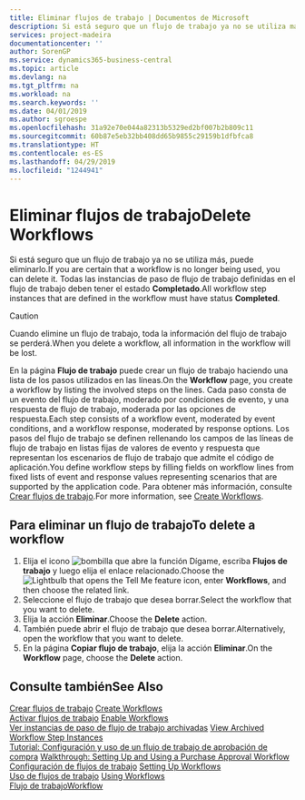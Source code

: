 ```yaml
---
title: Eliminar flujos de trabajo | Documentos de Microsoft
description: Si está seguro que un flujo de trabajo ya no se utiliza más, puede eliminarlo. Todas las instancias de paso de flujo de trabajo definidas en el flujo de trabajo deben tener el estado **Completado**.
services: project-madeira
documentationcenter: ''
author: SorenGP
ms.service: dynamics365-business-central
ms.topic: article
ms.devlang: na
ms.tgt_pltfrm: na
ms.workload: na
ms.search.keywords: ''
ms.date: 04/01/2019
ms.author: sgroespe
ms.openlocfilehash: 31a92e70e044a82313b5329ed2bf007b2b809c11
ms.sourcegitcommit: 60b87e5eb32bb408dd65b9855c29159b1dfbfca8
ms.translationtype: HT
ms.contentlocale: es-ES
ms.lasthandoff: 04/29/2019
ms.locfileid: "1244941"
---
```

# <a name="delete-workflows"></a><span data-ttu-id="6dc77-104">Eliminar flujos de trabajo</span><span class="sxs-lookup"><span data-stu-id="6dc77-104">Delete Workflows</span></span>
<span data-ttu-id="6dc77-105">Si está seguro que un flujo de trabajo ya no se utiliza más, puede eliminarlo.</span><span class="sxs-lookup"><span data-stu-id="6dc77-105">If you are certain that a workflow is no longer being used, you can delete it.</span></span> <span data-ttu-id="6dc77-106">Todas las instancias de paso de flujo de trabajo definidas en el flujo de trabajo deben tener el estado **Completado**.</span><span class="sxs-lookup"><span data-stu-id="6dc77-106">All workflow step instances that are defined in the workflow must have status **Completed**.</span></span>  

> [!CAUTION]  
>  <span data-ttu-id="6dc77-107">Cuando elimine un flujo de trabajo, toda la información del flujo de trabajo se perderá.</span><span class="sxs-lookup"><span data-stu-id="6dc77-107">When you delete a workflow, all information in the workflow will be lost.</span></span>  

 <span data-ttu-id="6dc77-108">En la página **Flujo de trabajo** puede crear un flujo de trabajo haciendo una lista de los pasos utilizados en las líneas.</span><span class="sxs-lookup"><span data-stu-id="6dc77-108">On the **Workflow** page, you create a workflow by listing the involved steps on the lines.</span></span> <span data-ttu-id="6dc77-109">Cada paso consta de un evento del flujo de trabajo, moderado por condiciones de evento, y una respuesta de flujo de trabajo, moderada por las opciones de respuesta.</span><span class="sxs-lookup"><span data-stu-id="6dc77-109">Each step consists of a workflow event, moderated by event conditions, and a workflow response, moderated by response options.</span></span> <span data-ttu-id="6dc77-110">Los pasos del flujo de trabajo se definen rellenando los campos de las líneas de flujo de trabajo en listas fijas de valores de evento y respuesta que representan los escenarios de flujo de trabajo que admite el código de aplicación.</span><span class="sxs-lookup"><span data-stu-id="6dc77-110">You define workflow steps by filling fields on workflow lines from fixed lists of event and response values representing scenarios that are supported by the application code.</span></span> <span data-ttu-id="6dc77-111">Para obtener más información, consulte [Crear flujos de trabajo](across-how-to-create-workflows.md).</span><span class="sxs-lookup"><span data-stu-id="6dc77-111">For more information, see [Create Workflows](across-how-to-create-workflows.md).</span></span>  

## <a name="to-delete-a-workflow"></a><span data-ttu-id="6dc77-112">Para eliminar un flujo de trabajo</span><span class="sxs-lookup"><span data-stu-id="6dc77-112">To delete a workflow</span></span>  
1.  <span data-ttu-id="6dc77-113">Elija el icono ![bombilla que abre la función Dígame](media/ui-search/search_small.png "Dígame que desea hacer"), escriba **Flujos de trabajo** y luego elija el enlace relacionado.</span><span class="sxs-lookup"><span data-stu-id="6dc77-113">Choose the ![Lightbulb that opens the Tell Me feature](media/ui-search/search_small.png "Tell me what you want to do") icon, enter **Workflows**, and then choose the related link.</span></span>  
2.  <span data-ttu-id="6dc77-114">Seleccione el flujo de trabajo que desea borrar.</span><span class="sxs-lookup"><span data-stu-id="6dc77-114">Select the workflow that you want to delete.</span></span>  
3.  <span data-ttu-id="6dc77-115">Elija la acción **Eliminar**.</span><span class="sxs-lookup"><span data-stu-id="6dc77-115">Choose the **Delete** action.</span></span>  
4.  <span data-ttu-id="6dc77-116">También puede abrir el flujo de trabajo que desea borrar.</span><span class="sxs-lookup"><span data-stu-id="6dc77-116">Alternatively, open the workflow that you want to delete.</span></span>  
5.  <span data-ttu-id="6dc77-117">En la página **Copiar flujo de trabajo**, elija la acción **Eliminar**.</span><span class="sxs-lookup"><span data-stu-id="6dc77-117">On the **Workflow** page, choose the **Delete** action.</span></span>  

## <a name="see-also"></a><span data-ttu-id="6dc77-118">Consulte también</span><span class="sxs-lookup"><span data-stu-id="6dc77-118">See Also</span></span>  
 <span data-ttu-id="6dc77-119">[Crear flujos de trabajo](across-how-to-create-workflows.md) </span><span class="sxs-lookup"><span data-stu-id="6dc77-119">[Create Workflows](across-how-to-create-workflows.md) </span></span>  
 <span data-ttu-id="6dc77-120">[Activar flujos de trabajo](across-how-to-enable-workflows.md) </span><span class="sxs-lookup"><span data-stu-id="6dc77-120">[Enable Workflows](across-how-to-enable-workflows.md) </span></span>  
 <span data-ttu-id="6dc77-121">[Ver instancias de paso de flujo de trabajo archivadas](across-how-to-view-archived-workflow-step-instances.md) </span><span class="sxs-lookup"><span data-stu-id="6dc77-121">[View Archived Workflow Step Instances](across-how-to-view-archived-workflow-step-instances.md) </span></span>  
 <span data-ttu-id="6dc77-122">[Tutorial: Configuración y uso de un flujo de trabajo de aprobación de compra](walkthrough-setting-up-and-using-a-purchase-approval-workflow.md) </span><span class="sxs-lookup"><span data-stu-id="6dc77-122">[Walkthrough: Setting Up and Using a Purchase Approval Workflow](walkthrough-setting-up-and-using-a-purchase-approval-workflow.md) </span></span>  
 <span data-ttu-id="6dc77-123">[Configuración de flujos de trabajo](across-set-up-workflows.md) </span><span class="sxs-lookup"><span data-stu-id="6dc77-123">[Setting Up Workflows](across-set-up-workflows.md) </span></span>  
 <span data-ttu-id="6dc77-124">[Uso de flujos de trabajo](across-use-workflows.md) </span><span class="sxs-lookup"><span data-stu-id="6dc77-124">[Using Workflows](across-use-workflows.md) </span></span>  
 [<span data-ttu-id="6dc77-125">Flujo de trabajo</span><span class="sxs-lookup"><span data-stu-id="6dc77-125">Workflow</span></span>](across-workflow.md)   
